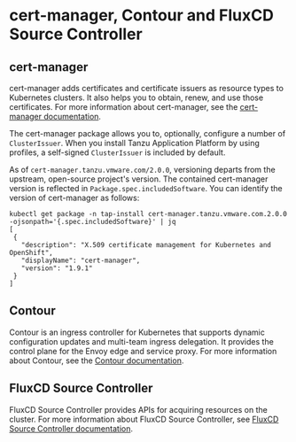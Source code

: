 # cert-manager, Contour and FluxCD Source Controller

## <a id='cert-manager'></a>cert-manager

cert-manager adds certificates and certificate issuers as resource types to Kubernetes clusters. It also helps you to
obtain, renew, and use those certificates. For more information about cert-manager, see
the [cert-manager documentation](https://cert-manager.io/docs).

The cert-manager package allows you to, optionally, configure a number of `ClusterIssuer`. 
When you install Tanzu Application Platform by using profiles, 
a self-signed `ClusterIssuer` is included by default.

As of `cert-manager.tanzu.vmware.com/2.0.0`, versioning departs from the upstream, open-source project's 
version. The contained cert-manager version is reflected in `Package.spec.includedSoftware`. You can 
identify the version of cert-manager as follows:

```shell
kubectl get package -n tap-install cert-manager.tanzu.vmware.com.2.0.0 -ojsonpath='{.spec.includedSoftware}' | jq
[
 {
   "description": "X.509 certificate management for Kubernetes and OpenShift",
   "displayName": "cert-manager",
   "version": "1.9.1"
 }
]
```

## <a id='contour'></a>Contour

Contour is an ingress controller for Kubernetes that supports dynamic configuration updates and multi-team ingress
delegation. It provides the control plane for the Envoy edge and service proxy. For more information about Contour, see
the [Contour documentation](https://projectcontour.io/docs/v1.20.0/).

## <a id='fluxcd'></a>FluxCD Source Controller

FluxCD Source Controller provides APIs for acquiring resources on the cluster. For more information about FluxCD Source
Controller, see [FluxCD Source Controller documentation](https://fluxcd.io/flux/components/source/). 
